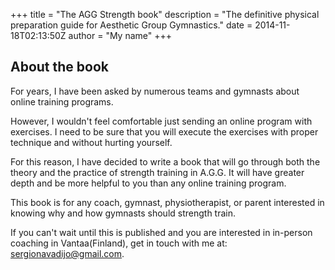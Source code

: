 +++
title = "The AGG Strength book"
description = "The definitive physical preparation guide for Aesthetic Group Gymnastics."
date = 2014-11-18T02:13:50Z
author = "My name"
+++

## About the book

For years, I have been asked by numerous teams and gymnasts about online training programs.

However, I wouldn't feel comfortable just sending an online program with exercises. I need to be sure that you will execute the exercises with proper technique and without hurting yourself.

For this reason, I have decided to write a book that will go through both the theory and the practice of strength training in A.G.G. It will have greater depth and be more helpful to you than any online training program. 

This book is for any coach, gymnast, physiotherapist, or parent interested in knowing why and how gymnasts should strength train. 

If you can't wait until this is published and you are interested in in-person coaching in Vantaa(Finland), get in touch with me at: <sergionavadijo@gmail.com>.

